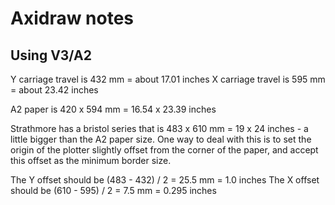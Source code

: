 # Axidraw notes

## Using V3/A2

Y carriage travel is 432 mm = about 17.01 inches
X carriage travel is 595 mm = about 23.42 inches


A2 paper is 420 x 594 mm = 16.54 x 23.39 inches

Strathmore has a bristol series that is 483 x 610 mm = 19 x 24 inches - a little bigger than the A2 paper size. One way to deal with this is to set the origin of the plotter slightly offset from the corner of the paper, and accept this offset as the minimum border size.

The Y offset should be (483 - 432) / 2 = 25.5 mm = 1.0 inches
The X offset should be (610 - 595) / 2 = 7.5 mm = 0.295 inches
